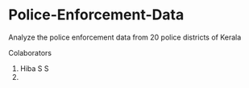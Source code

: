 # Police-Enforcement-Data
Analyze the police enforcement data from 20 police districts of Kerala

Colaborators
1. Hiba S S
2. 
